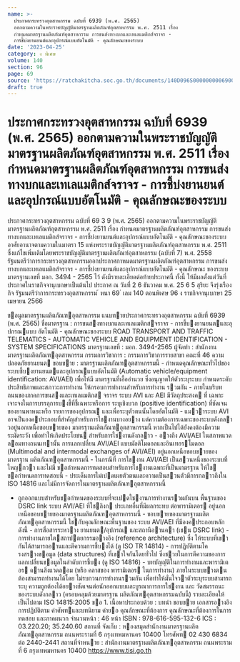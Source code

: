 ```yaml
---
name: >-
  ประกาศกระทรวงอุตสาหกรรม ฉบับที่ 6939 (พ.ศ. 2565)
  ออกตามความในพระราชบัญญัติมาตรฐานผลิตภัณฑ์อุตสาหกรรม พ.ศ. 2511 เรื่อง
  กำหนดมาตรฐานผลิตภัณฑ์อุตสาหกรรม การขนส่งทางบกและเทเลแมติกส์จราจร -
  การชี้บ่งยานยนต์และอุปกรณ์แบบอัตโนมัติ - คุณลักษณะของระบบ
date: '2023-04-25'
category: ง พิเศษ
volume: 140
section: 96
page: 69
source: 'https://ratchakitcha.soc.go.th/documents/140D096S0000000006900.pdf'
draft: true
---
```


# ประกาศกระทรวงอุตสาหกรรม ฉบับที่ 6939 (พ.ศ. 2565) ออกตามความในพระราชบัญญัติมาตรฐานผลิตภัณฑ์อุตสาหกรรม พ.ศ. 2511 เรื่อง กำหนดมาตรฐานผลิตภัณฑ์อุตสาหกรรม การขนส่งทางบกและเทเลแมติกส์จราจร - การชี้บ่งยานยนต์และอุปกรณ์แบบอัตโนมัติ - คุณลักษณะของระบบ

ประกาศกระทรวงอุตสาหกรรม ฉบับที่ 69 3 9 (พ.ศ. 2565) ออกตามความในพระราชบัญญัติมาตรฐานผลิตภัณฑ์อุตสาหกรรม พ.ศ. 2511 เรื่อง กำหนดมาตรฐานผลิตภัณฑ์อุตสาหกรรม การขนส่งทางบกและเทเลแมติกส์จราจร - การชี้บ่งยานยนต์และอุปกรณ์แบบอัตโนมัติ - คุณลักษณะของระบบ อาศัยอานาจตามความในมาตรา 15 แห่งพระราชบัญญัติมาตรฐานผลิตภัณฑ์อุตสาหกรรม พ.ศ. 2511 ซึ่งแก้ไขเพิ่มเติมโดยพระราชบัญญัติมาตรฐานผลิตภัณฑ์อุตสาหกรรม (ฉบับที่ 7) พ.ศ. 2558 รัฐมนตรีว่าการกระทรวงอุตสาหกรรมออกประกาศกาหนดมาตรฐานผลิตภัณฑ์อุตสาหกรรม การขนส่งทางบกและเทเลแมติกส์จราจร - การชี้บ่งยานยนต์และอุปกรณ์แบบอัตโนมัติ - คุณลักษณะ ของระบบ มาตรฐานเลขที่ มอก. 3494 - 2565 ไว้ ดังมีรายละเอียดต่อท้ายประกาศนี้ ทั้งนี้ ให้มีผลตั้งแต่วันที่ประกาศในราชกิจจานุเบกษาเป็นต้นไป ประกาศ ณ วันที่ 2 6 ธันวาคม พ.ศ. 25 6 5 สุริยะ จึงรุ่งเรืองกิจ รัฐมนตรีว่าการกระทรวงอุตสาหกรรม ้ หนา 69 ่ เลม 140 ตอนพิเศษ 96 ง ราชกิจจานุเบกษา 25 เมษายน 2566

ขอมูลมาตรฐานผลิตภัณฑอุตสาหกรรม แนบทายประกาศกระทรวงอุตสาหกรรม ฉบับที่ 6939 (พ.ศ. 2565) ชื่อมาตรฐาน : การขนสงทางบกและเทเลแมติกสจราจร - การชี้บงยานยนตและอุปกรณแบบ อัตโนมัติ - คุณลักษณะของระบบ ROAD TRANSPORT AND TRAFFIC TELEMATICS - AUTOMATIC VEHICLE AND EQUIPMENT IDENTIFICATION - SYSTEM SPECIFICATIONS มาตรฐานเลขที่ : มอก. 3494-2565 ผู้จัดทํา : สํานักงานมาตรฐานผลิตภัณฑอุตสาหกรรม กรรมการวิชาการ : กรรมการวิชาการรายสาขา คณะที่ 46 ความปลอดภัยยานยนต ขอบขาย : มาตรฐานผลิตภัณฑอุตสาหกรรมนี้ - กําหนดคุณลักษณะทั่วไปของระบบชี้บงยานยนตและอุปกรณแบบอัตโนมัติ (Automatic vehicle/equipment identification: AVI/AEI) เพื่อให้มี มาตรฐานที่เอื้ออํานวย ซึ่งอนุญาตให้ตัวระบุระบบ กําหนดระดับ ประสิทธิภาพและสภาวะการทํางาน ให้กรอบการทํางานสําหรับการทํางาน รวมกัน - ภายในบริบทถนนของภาคการขนสงและเทเลแมติกส จราจร ระบบ AVI และ AEI มีวัตถุประสงค ที่ เฉพาะเจาะจงในการบรรลุการบงชี้ที่ชี้เฉพาะหรือการ ระบุเชิงบวก (positive identification) ที่ชัดเจนของยานพาหนะหรือ รายการของอุปกรณ และเพื่อระบุตัวตนนั้นโดยอัตโนมัติ - แมวาระบบ AVI อาจเป็นองคประกอบที่สําคัญสําหรับการใชงานบางอยาง แต่ความต้องการเฉพาะของระบบดังกลาวอยู่นอกเหนือขอบขายของ มาตรฐานผลิตภัณฑอุตสาหกรรมนี้ หากเป็นไปได้ยังคงต้องมีความระมัดระวัง เพื่อทําให้เกิดประโยชน สําหรับการใชงานดังกลาว - อางถึง AVI/AEI ในสภาพแวดลอมทางถนนเทานั้น การแลกเปลี่ยน AVI/AEI แบบมัลติโมดอลและอินเทอรโมดอล (Multimodal and intermodal exchanges of AVI/AEI) อยู่นอกเหนือขอบขายของมาตรฐาน ผลิตภัณฑอุตสาหกรรมนี้ - ในกรณีที่ การใชงาน AVI/AEI เป็นสวนหนึ่งของระบบที่ใหญกวา และไม่มี ขอกําหนดการทดสอบสําหรับการใชงานเฉพาะที่เป็นมาตรฐาน ให้ใช ขอกําหนดการทดสอบนี้ - ประเด็นการไม่เปดเผยตัวตนและความเป็นสวนตัวมีการกลาวถึงใน ISO 14816 และไม่มีการจัดการในมาตรฐานผลิตภัณฑอุตสาหกรรมนี้

- ถูกออกแบบสําหรับขอกําหนดของระบบที่จะเปดใชงานการทํางานรวมกันบน พื้นฐานของ DSRC link ระบบ AVI/AEI ที่ใชลิงก ประเภทอื่นที่มีผลกระทบ ต่อพารามิเตอร อยู่นอกเหนือขอบขายของมาตรฐานผลิตภัณฑอุตสาหกรรมนี้ - ขอบขายของมาตรฐานผลิตภัณฑอุตสาหกรรมนี้ ใชกับคุณลักษณะพื้นฐานของ ระบบ AVI/AEI ที่มีองคประกอบหลัก ดังนี้ - การสื่อสารระหวาง ยานยนต/อุปกรณ และสถานีอานคา (เชน DSRC link) - การทํางานภายใตสถาปตยกรรมอางอิง (reference architecture) ซึ่ง ให้ระบบที่เขากันได้สามารถอานและตีความการชี้บงได้ (ดู ISO TR 14814) - การปฏิบัติตามโครงสรางขอมูล (data structures) ที่เขาใจกันโดยทั่วไป ซึ่งชวยในการตีความของการแลกเปลี่ยนขอมูลในลําดับการชี้บง (ดู ISO 14816) - บทบัญญัติในการทํางานและพารามิเตอร ดานสิ่งแวดลอม (หรือ คลาสของ พารามิเตอร ในการทํางาน) ภายในระบบขางตน ต้องสามารถทํางานได้โดย ไม่รบกวนการทํางานรวมกัน เพื่อทําให้มั่นใจวาตัวระบุระบบสามารถระบุ ความถูกต้องได้อยางชัดเจนต่อนักออกแบบและบูรณาการการใชงาน และ วัดสมรรถนะของระบบดังกลาว (ครอบคลุมด้วยมาตรฐาน ผลิตภัณฑอุตสาหกรรมฉบับนี้) รายละเอียดให้เป็นไปตาม ISO 14815:2005 ขอ 1. เนื้อหาประกอบด้วย : บทนํา ขอบขาย เอกสารอางอิง การปฏิบัติตาม คําศัพทและบทนิยาม คํายอ คุณลักษณะที่ต้องการ คุณลักษณะที่ต้องการในการทดสอบ และภาคผนวก จํานวนหน้า : 46 หน้า ISBN : 978-616-595-132-6 ICS : 03.220.20; 35.240.60 สถานที่ จัดเก็บ : หองสมุดสํานักงานมาตรฐานผลิตภัณฑอุตสาหกรรม ถนนพระรามที่ 6 กรุงเทพมหานคร 10400 โทรศัพท 02 430 6834 ต่อ 2440-2441 สถานที่จําหนาย : สํานักงานมาตรฐานผลิตภัณฑอุตสาหกรรม ถนนพระรามที่ 6 กรุงเทพมหานคร 10400 https://www.tisi.go.th
